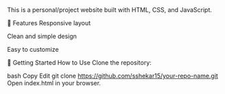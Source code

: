 This is a personal/project website built with HTML, CSS, and JavaScript.

🔧 Features
Responsive layout

Clean and simple design

Easy to customize

🚀 Getting Started
How to Use
Clone the repository:

bash
Copy
Edit
git clone https://github.com/sshekar15/your-repo-name.git
Open index.html in your browser.



